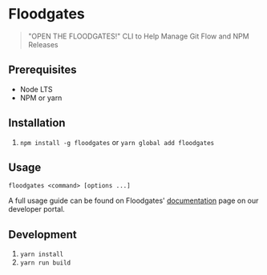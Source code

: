 # Floodgates

> "OPEN THE FLOODGATES!" CLI to Help Manage Git Flow and NPM Releases

## Prerequisites

* Node LTS
* NPM or yarn

## Installation

1. `npm install -g floodgates` or `yarn global add floodgates`

## Usage

```floodgates <command> [options ...]```

A full usage guide can be found on Floodgates'
[documentation](https://developers.juxttech.com/floodgates)
page on our developer portal.

## Development

1. `yarn install`
2. `yarn run build`
